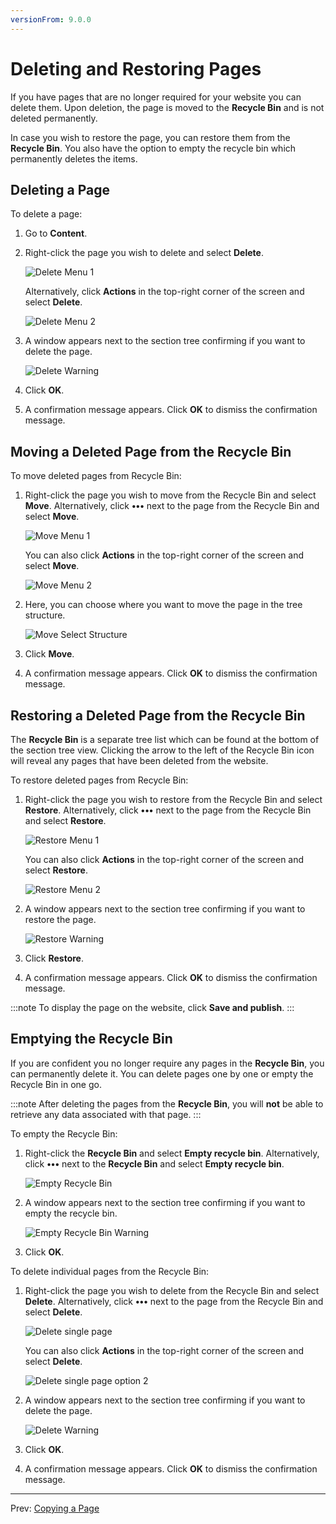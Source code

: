 ```yaml
---
versionFrom: 9.0.0
---
```


# Deleting and Restoring Pages

If you have pages that are no longer required for your website you can delete them. Upon deletion, the page is moved to the **Recycle Bin** and is not deleted permanently.

In case you wish to restore the page, you can restore them from the **Recycle Bin**. You also have the option to empty the recycle bin which permanently deletes the items.

## Deleting a Page

To delete a page:

1. Go to **Content**.
2. Right-click the page you wish to delete and select **Delete**.

    ![Delete Menu 1](images/Delete-menu-v9.png)

    Alternatively, click **Actions** in the top-right corner of the screen and select **Delete**.

    ![Delete Menu 2](images/Delete-menu2-v9.png)
3. A window appears next to the section tree confirming if you want to delete the page.

     ![Delete Warning](images/Delete-warning-v9.png)

4. Click **OK**.
5. A confirmation message appears. Click **OK** to dismiss the confirmation message.

## Moving a Deleted Page from the Recycle Bin

To move deleted pages from Recycle Bin:

1. Right-click the page you wish to move from the Recycle Bin and select **Move**. Alternatively, click **•••** next to the page from the Recycle Bin and select **Move**.

    ![Move Menu 1](images/Move-menu-v9.png)

    You can also click **Actions** in the top-right corner of the screen and select **Move**.

    ![Move Menu 2](images/Move-menu2-v9.png)

2. Here, you can choose where you want to move the page in the tree structure.

     ![Move Select Structure](images/Move-selection-v9.png)
3. Click **Move**.
4. A confirmation message appears. Click **OK** to dismiss the confirmation message.

## Restoring a Deleted Page from the Recycle Bin

The **Recycle Bin** is a separate tree list which can be found at the bottom of the section tree view. Clicking the arrow to the left of the Recycle Bin icon will reveal any pages that have been deleted from the website.

To restore deleted pages from Recycle Bin:

1. Right-click the page you wish to restore from the Recycle Bin and select **Restore**. Alternatively, click **•••** next to the page from the Recycle Bin and select **Restore**.

    ![Restore Menu 1](images/Restore-menu-v9.png)

    You can also click **Actions** in the top-right corner of the screen and select **Restore**.

    ![Restore Menu 2](images/Restore-menu2-v9.png)

2. A window appears next to the section tree confirming if you want to restore the page.

     ![Restore Warning](images/Restore-warning-v9.png)
3. Click **Restore**.
4. A confirmation message appears. Click **OK** to dismiss the confirmation message.

:::note
To display the page on the website, click **Save and publish**.
:::

## Emptying the Recycle Bin

If you are confident you no longer require any pages in the **Recycle Bin**, you can permanently delete it. You can delete pages one by one or empty the Recycle Bin in one go.

:::note
After deleting the pages from the **Recycle Bin**, you will **not** be able to retrieve any data associated with that page.
:::

To empty the Recycle Bin:

1. Right-click the **Recycle Bin** and select **Empty recycle bin**. Alternatively, click **•••** next to the **Recycle Bin** and select **Empty recycle bin**.

    ![Empty Recycle Bin](images/Empty-recycle-bin-v9.png)
2. A window appears next to the section tree confirming if you want to empty the recycle bin.

     ![Empty Recycle Bin Warning](images/Empty-warning-v9.png)
3. Click **OK**.

To delete individual pages from the Recycle Bin:

1. Right-click the page you wish to delete from the Recycle Bin and select **Delete**. Alternatively, click **•••** next to the page from the Recycle Bin and select **Delete**.

    ![Delete single page](images/Delete-single-page-v9.png)

    You can also click **Actions** in the top-right corner of the screen and select **Delete**.

    ![Delete single page option 2](images/Delete-single-page2-v9.png)

2. A window appears next to the section tree confirming if you want to delete the page.

     ![Delete Warning](images/Delete-warning1-v9.png)
3. Click **OK**.
4. A confirmation message appears. Click **OK** to dismiss the confirmation message.

---

Prev: [Copying a Page](../Copying-a-Page/index-v9.md)
